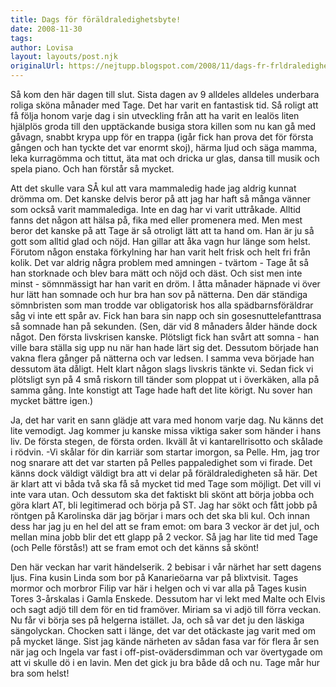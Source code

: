 ```yaml
---
title: Dags för föräldraledighetsbyte!
date: 2008-11-30
tags: 	
author: Lovisa
layout: layouts/post.njk
originalUrl: https://nejtupp.blogspot.com/2008/11/dags-fr-frldraledighetsbyte.html
---
```


Så kom den här dagen till slut. Sista dagen av 9 alldeles alldeles underbara roliga sköna månader med Tage. Det har varit en fantastisk tid. Så roligt att få följa honom varje dag i sin utveckling från att ha varit en lealös liten hjälplös groda till den upptäckande busiga stora killen som nu kan gå med gåvagn, snabbt krypa upp för en trappa (igår fick han prova det för första gången och han tyckte det var enormt skoj), härma ljud och säga mamma, leka kurragömma och tittut, äta mat och dricka ur glas, dansa till musik och spela piano. Och han förstår så mycket.

Att det skulle vara SÅ kul att vara mammaledig hade jag aldrig kunnat drömma om. Det kanske delvis beror på att jag har haft så många vänner som också varit mammalediga. Inte en dag har vi varit uttråkade. Alltid fanns det någon att hälsa på, fika med eller promenera med. Men mest beror det kanske på att Tage är så otroligt lätt att ta hand om. Han är ju så gott som alltid glad och nöjd. Han gillar att åka vagn hur länge som helst. Förutom någon enstaka förkylning har han varit helt frisk och helt fri från kolik. Det var aldrig några problem med amningen - tvärtom - Tage åt så han storknade och blev bara mätt och nöjd och däst. Och sist men inte minst - sömnmässigt har han varit en dröm. I åtta månader häpnade vi över hur lätt han somnade och hur bra han sov på nätterna. Den där ständiga sömnbristen som man trodde var obligatorisk hos alla spädbarnsföräldrar såg vi inte ett spår av. Fick han bara sin napp och sin gosesnuttelefanttrasa så somnade han på sekunden. (Sen, där vid 8 månaders ålder hände dock något. Den första livskrisen kanske. Plötsligt fick han svårt att somna - han ville bara ställa sig upp nu när han hade lärt sig det. Dessutom började han vakna flera gånger på nätterna och var ledsen. I samma veva började han dessutom äta dåligt. Helt klart någon slags livskris tänkte vi. Sedan fick vi plötsligt syn på 4 små riskorn till tänder som ploppat ut i överkäken, alla på samma gång. Inte konstigt att Tage hade haft det lite körigt. Nu sover han mycket bättre igen.)

Ja, det har varit en sann glädje att vara med honom varje dag. Nu känns det lite vemodigt. Jag kommer ju kanske missa viktiga saker som händer i hans liv. De första stegen, de första orden. Ikväll åt vi kantarellrisotto och skålade i rödvin. -Vi skålar för din karriär som startar imorgon, sa Pelle. Hm, jag tror nog snarare att det var starten på Pelles pappaledighet som vi firade. Det känns dock väldigt väldigt bra att vi delar på föräldraledigheten så här. Det är klart att vi båda två ska få så mycket tid med Tage som möjligt. Det vill vi inte vara utan. Och dessutom ska det faktiskt bli skönt att börja jobba och göra klart AT, bli legitimerad och börja på ST. Jag har sökt och fått jobb på röntgen på Karolinska där jag börjar i mars och det ska bli kul. Och innan dess har jag ju en hel del att se fram emot: om bara 3 veckor är det jul, och mellan mina jobb blir det ett glapp på 2 veckor. Så jag har lite tid med Tage (och Pelle förstås!) att se fram emot och det känns så skönt!

Den här veckan har varit händelserik. 2 bebisar i vår närhet har sett dagens ljus. Fina kusin Linda som bor på Kanarieöarna var på blixtvisit. Tages mormor och morbror Filip var här i helgen och vi var alla på Tages kusin Tores 3-årskalas i Gamla Enskede. Dessutom har vi lekt med Malte och Elvis och sagt adjö till dem för en tid framöver. Miriam sa vi adjö till förra veckan. Nu får vi börja ses på helgerna istället. Ja, och så var det ju den läskiga sängolyckan. Chocken satt i länge, det var det otäckaste jag varit med om på mycket länge. Sist jag kände närheten av sådan fasa var för flera år sen när jag och Ingela var fast i off-pist-ovädersdimman och var övertygade om att vi skulle dö i en lavin. Men det gick ju bra både då och nu. Tage mår hur bra som helst!
